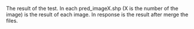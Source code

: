   
The result of the test.
In each pred_imageX.shp (X is the number of the image) is the result of each image.
In response is the result after merge the files.
